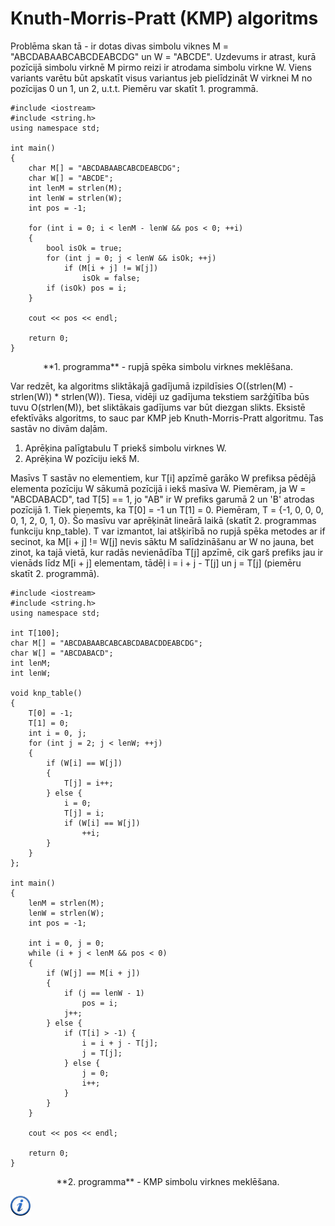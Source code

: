 # Knuth-Morris-Pratt (KMP) algoritms

Problēma skan tā - ir dotas divas simbolu viknes M = "ABCDABAABCABCDEABCDG" un W = "ABCDE". Uzdevums ir atrast, kurā pozīcijā simbolu virknē M pirmo reizi ir atrodama simbolu virkne W. Viens variants varētu būt apskatīt visus variantus jeb pielīdzināt W virknei M no pozīcijas 0 un 1, un 2, u.t.t. Piemēru var skatīt 1. programmā.

```
#include <iostream>
#include <string.h>
using namespace std;

int main()
{
    char M[] = "ABCDABAABCABCDEABCDG";
    char W[] = "ABCDE";
    int lenM = strlen(M);
    int lenW = strlen(W);
    int pos = -1;

    for (int i = 0; i < lenM - lenW && pos < 0; ++i)
    {
        bool isOk = true;
        for (int j = 0; j < lenW && isOk; ++j)
            if (M[i + j] != W[j])
                isOk = false;
        if (isOk) pos = i;
    }

    cout << pos << endl;

    return 0;
}
```

<center>
**1. programma** - rupjā spēka simbolu virknes meklēšana.
</center>

Var redzēt, ka algoritms sliktākajā gadījumā izpildīsies O((strlen(M) - strlen(W)) * strlen(W)). Tiesa, vidēji uz gadījuma tekstiem saržģītība būs tuvu O(strlen(M)), bet sliktākais gadījums var būt diezgan slikts. Eksistē efektīvāks algoritms, to sauc par KMP jeb Knuth-Morris-Pratt algoritmu. Tas sastāv no divām daļām.

1. Aprēķina palīgtabulu T priekš simbolu virknes W.
1. Aprēķina W pozīciju iekš M.

Masīvs T sastāv no elementiem, kur T[i] apzīmē garāko W prefiksa pēdējā elementa pozīciju W sākumā pozīcijā i iekš masīva W. Piemēram, ja W = "ABCDABACD", tad T[5] == 1, jo "AB" ir W prefiks garumā 2 un 'B' atrodas pozīcijā 1. Tiek pieņemts, ka T[0] = -1 un T[1] = 0. Piemēram, T = {-1, 0, 0, 0, 0, 1, 2, 0, 1, 0}. Šo masīvu var aprēķināt lineārā laikā (skatīt 2. programmas funkciju knp_table). T var izmantot, lai atšķirībā no rupjā spēka metodes ar if secinot, ka M[i + j] != W[j] nevis sāktu M salīdzināšanu ar W no jauna, bet zinot, ka tajā vietā, kur radās nevienādība T[j] apzīmē, cik garš prefiks jau ir vienāds līdz M[i + j] elementam, tādēļ i = i + j - T[j] un j = T[j] (piemēru skatīt 2. programmā).

```
#include <iostream>
#include <string.h>
using namespace std;

int T[100];
char M[] = "ABCDABAABCABCABCDABACDDEABCDG";
char W[] = "ABCDABACD";
int lenM;
int lenW;

void knp_table()
{
    T[0] = -1;
    T[1] = 0;
    int i = 0, j;
    for (int j = 2; j < lenW; ++j)
    {
        if (W[i] == W[j])
        {
            T[j] = i++;
        } else {
            i = 0;
            T[j] = i;
            if (W[i] == W[j])
                ++i;
        }
    }
};

int main()
{
    lenM = strlen(M);
    lenW = strlen(W);
    int pos = -1;

    int i = 0, j = 0;
    while (i + j < lenM && pos < 0)
    {
        if (W[j] == M[i + j])
        {
            if (j == lenW - 1)
                pos = i;
            j++;
        } else {
            if (T[i] > -1) {
                i = i + j - T[j];
                j = T[j];
            } else {
                j = 0;
                i++;
            }
        }
    }

    cout << pos << endl;

    return 0;
}
```

<center>
**2. programma** - KMP simbolu virknes meklēšana.
</center>

<a href="http://en.wikipedia.org/wiki/Knuth%E2%80%93Morris%E2%80%93Pratt_algorithm" target="_blank">![Vairāk informācija](/media/theory/information.png)</a>
